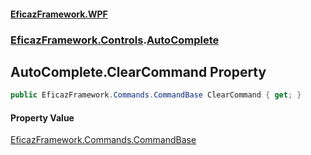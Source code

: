 #### [EficazFramework.WPF](EficazFrameworkWPF.md 'EficazFramework WPF')
### [EficazFramework.Controls](EficazFrameworkWPF.md#EficazFramework.Controls 'EficazFramework.Controls').[AutoComplete](EficazFramework.Controls/AutoComplete.md 'EficazFramework.Controls.AutoComplete')

## AutoComplete.ClearCommand Property

```csharp
public EficazFramework.Commands.CommandBase ClearCommand { get; }
```

#### Property Value
[EficazFramework.Commands.CommandBase](https://docs.microsoft.com/en-us/dotnet/api/EficazFramework.Commands.CommandBase 'EficazFramework.Commands.CommandBase')